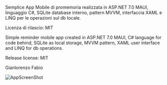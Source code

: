 Semplice App Mobile di promemoria realizzata in ASP.NET 7.0 MAUI, linguaggio C#, SQLite database interno, pattern MVVM, interfaccia XAML e LINQ per le operazioni sul db locale.

Licenza di rilascio: MIT

Simple reminder mobile app created in ASP.NET 7.0 MAUI, C# language for code behind, SQLite as local storage, MVVM pattern, XAML user interface and LINQ for db operations.

Release license: MIT

Gianlorenzo Fabio

![AppScreenShot](https://github.com/Fabix1983/MEMObyMAUI/assets/149963958/0c0615db-94c9-4d73-94ba-115df7cf29ed)

